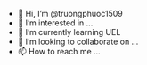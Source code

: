 - 👋 Hi, I’m @truongphuoc1509
- 👀 I’m interested in ...
- 🌱 I’m currently learning UEL
- 💞️ I’m looking to collaborate on ...
- 📫 How to reach me ...

<!---
truongphuoc1509/truongphuoc1509 is a ✨ special ✨ repository because its `README.md` (this file) appears on your GitHub profile.
You can click the Preview link to take a look at your changes.
--->
